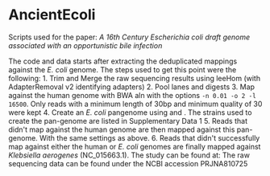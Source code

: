 # AncientEcoli
Scripts used for the paper: _A 16th Century Escherichia coli draft genome associated with an opportunistic bile infection_

The code and data starts after extracting the deduplicated mappings against the _E. coli_ genome. The steps used to get this point were the following:
	1. Trim and Merge the raw sequencing results using leeHom (with AdapterRemoval v2 identifying adapters)
	2. Pool lanes and digests
	3. Map against the human genome with BWA aln with the options `-n 0.01 -o 2 -l 16500`. Only reads with a minimum length of 30bp and minimum quality of 30 were kept
	4. Create an _E. coli_ pangenome using <Prokka> and <Roary>. The strains used to create the pan-genome are listed in Supplementary Data 1
	5. Reads that didn't map against the human genome are then mapped against this pan-genome. With the same settings as above.
	6. Reads that didn't successfully map against either the human or _E. coli_ genomes are finally mapped against _Klebsiella aerogenes_ (NC_015663.1).
The study can be found at: <DOI HERE>
The raw sequencing data can be found under the NCBI accession PRJNA810725
